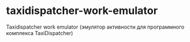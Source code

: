 # taxidispatcher-work-emulator
Taxidispatcher work emulator (эмулятор активности для программного комплекса TaxiDispatcher)
